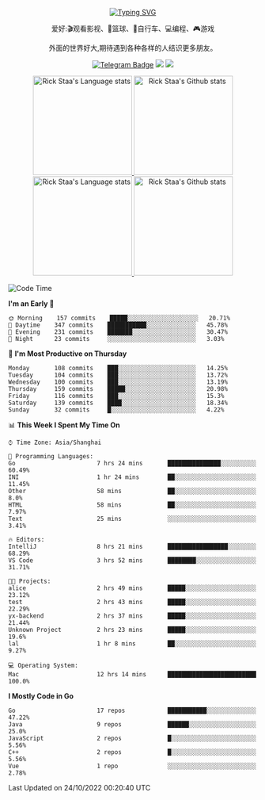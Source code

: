 <div align="center"> 

[![Typing SVG](https://readme-typing-svg.herokuapp.com?size=25&duration=2500&color=eeeeee&vCenter=true&width=200&height=40&lines=Hi+there+%F0%9F%91%8B%F0%9F%8F%BB;I'm+DanBai)](https://git.io/typing-svg)

爱好:🎬观看影视、🏀篮球、🚴自行车、💻编程、🎮游戏

外面的世界好大,期待遇到各种各样的人结识更多朋友。

[![Telegram Badge](https://img.shields.io/badge/-Telegram-blue?style=flat&logo=Telegram&logoColor=white)](https://t.me/danbai9420) 
[![](https://img.shields.io/badge/-Blog-brightgreen?style=flat&logo=Blogger&logoColor=white)](https://p00q.cn)
[![](https://img.shields.io/badge/-Email-red?style=flat&logo=Mail.Ru&logoColor=white)](mailto:danbai@88.com)
</div>

<!-- Light Mode -->
<div align="center"> 
<a href="https://github.com/anuraghazra/github-readme-stats#gh-light-mode-only">
<img height=200 src="https://github-readme-stats-git-master-rstaa-rickstaa.vercel.app/api/top-langs/?username=danbai225&layout=compact&langs_count=10&hide_border=1&role=OWNER,COLLABORATOR#gh-light-mode-only" alt="Rick Staa's Language stats" />
</a>
<a href="https://github.com/anuraghazra/github-readme-stats#gh-light-mode-only">
<img height=200 src="https://github-readme-stats-git-master-rstaa-rickstaa.vercel.app/api?username=danbai225&show_icons=true&count_private=true&line_height=28&hide_border=1&include_all_commits=true&card_width=450&role=OWNER,COLLABORATOR&exclude_repo=github-readme-stats#gh-light-mode-only" alt="Rick Staa's Github stats" />
</a>
</div>

<!-- Dark Mode -->
<div align="center"> 
<a href="https://github.com/anuraghazra/github-readme-stats#gh-dark-mode-only">
<img height=200 src="https://github-readme-stats-git-master-rstaa-rickstaa.vercel.app/api/top-langs/?username=danbai225&layout=compact&langs_count=10&hide_border=1&role=OWNER,COLLABORATOR&theme=github_dark#gh-dark-mode-only" alt="Rick Staa's Language stats" />
</a>
<a href="https://github.com/anuraghazra/github-readme-stats#gh-dark-mode-only">
<img height=200 src="https://github-readme-stats-git-master-rstaa-rickstaa.vercel.app/api?username=danbai225&show_icons=true&count_private=true&line_height=28&hide_border=1&include_all_commits=true&card_width=450&role=OWNER,COLLABORATOR&exclude_repo=github-readme-stats&theme=github_dark#gh-dark-mode-only" alt="Rick Staa's Github stats" />
</a>
</div>

<!--START_SECTION:waka-->
![Code Time](http://img.shields.io/badge/Code%20Time-105%20hrs%208%20mins-blue)

**I'm an Early 🐤** 

```text
🌞 Morning    157 commits    █████░░░░░░░░░░░░░░░░░░░░   20.71% 
🌆 Daytime    347 commits    ███████████░░░░░░░░░░░░░░   45.78% 
🌃 Evening    231 commits    ███████░░░░░░░░░░░░░░░░░░   30.47% 
🌙 Night      23 commits     ░░░░░░░░░░░░░░░░░░░░░░░░░   3.03%

```
📅 **I'm Most Productive on Thursday** 

```text
Monday       108 commits    ███░░░░░░░░░░░░░░░░░░░░░░   14.25% 
Tuesday      104 commits    ███░░░░░░░░░░░░░░░░░░░░░░   13.72% 
Wednesday    100 commits    ███░░░░░░░░░░░░░░░░░░░░░░   13.19% 
Thursday     159 commits    █████░░░░░░░░░░░░░░░░░░░░   20.98% 
Friday       116 commits    ███░░░░░░░░░░░░░░░░░░░░░░   15.3% 
Saturday     139 commits    ████░░░░░░░░░░░░░░░░░░░░░   18.34% 
Sunday       32 commits     █░░░░░░░░░░░░░░░░░░░░░░░░   4.22%

```


📊 **This Week I Spent My Time On** 

```text
⌚︎ Time Zone: Asia/Shanghai

💬 Programming Languages: 
Go                       7 hrs 24 mins       ███████████████░░░░░░░░░░   60.49% 
INI                      1 hr 24 mins        ██░░░░░░░░░░░░░░░░░░░░░░░   11.45% 
Other                    58 mins             ██░░░░░░░░░░░░░░░░░░░░░░░   8.0% 
HTML                     58 mins             ██░░░░░░░░░░░░░░░░░░░░░░░   7.97% 
Text                     25 mins             ░░░░░░░░░░░░░░░░░░░░░░░░░   3.41%

🔥 Editors: 
IntelliJ                 8 hrs 21 mins       █████████████████░░░░░░░░   68.29% 
VS Code                  3 hrs 52 mins       ████████░░░░░░░░░░░░░░░░░   31.71%

🐱‍💻 Projects: 
alice                    2 hrs 49 mins       █████░░░░░░░░░░░░░░░░░░░░   23.12% 
test                     2 hrs 43 mins       █████░░░░░░░░░░░░░░░░░░░░   22.29% 
yx-backend               2 hrs 37 mins       █████░░░░░░░░░░░░░░░░░░░░   21.44% 
Unknown Project          2 hrs 23 mins       █████░░░░░░░░░░░░░░░░░░░░   19.6% 
lal                      1 hr 8 mins         ██░░░░░░░░░░░░░░░░░░░░░░░   9.27%

💻 Operating System: 
Mac                      12 hrs 14 mins      █████████████████████████   100.0%

```

**I Mostly Code in Go** 

```text
Go                       17 repos            ███████████░░░░░░░░░░░░░░   47.22% 
Java                     9 repos             ██████░░░░░░░░░░░░░░░░░░░   25.0% 
JavaScript               2 repos             █░░░░░░░░░░░░░░░░░░░░░░░░   5.56% 
C++                      2 repos             █░░░░░░░░░░░░░░░░░░░░░░░░   5.56% 
Vue                      1 repo              ░░░░░░░░░░░░░░░░░░░░░░░░░   2.78%

```



 Last Updated on 24/10/2022 00:20:40 UTC
<!--END_SECTION:waka-->
